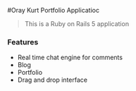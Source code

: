 #Oray Kurt Portfolio Applicatioc

> This is a Ruby on Rails 5 application

### Features

- Real time chat engine for comments
- Blog
- Portfolio
- Drag and drop interface
